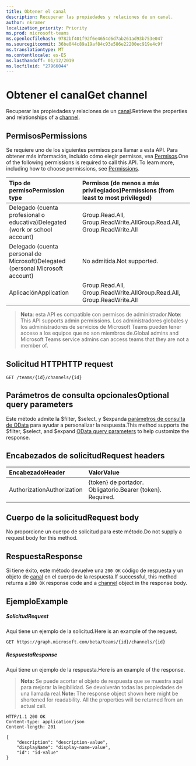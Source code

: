 ```yaml
---
title: Obtener el canal
description: Recuperar las propiedades y relaciones de un canal.
author: nkramer
localization_priority: Priority
ms.prod: microsoft-teams
ms.openlocfilehash: 9782bf401f92f6e4654d6d7ab261ad93b753e047
ms.sourcegitcommit: 36be044c89a19af84c93e586e22200ec919e4c9f
ms.translationtype: MT
ms.contentlocale: es-ES
ms.lasthandoff: 01/12/2019
ms.locfileid: "27966044"
---
```

# <a name="get-channel"></a><span data-ttu-id="364cc-103">Obtener el canal</span><span class="sxs-lookup"><span data-stu-id="364cc-103">Get channel</span></span>



<span data-ttu-id="364cc-104">Recuperar las propiedades y relaciones de un [canal](../resources/channel.md).</span><span class="sxs-lookup"><span data-stu-id="364cc-104">Retrieve the properties and relationships of a [channel](../resources/channel.md).</span></span>

## <a name="permissions"></a><span data-ttu-id="364cc-105">Permisos</span><span class="sxs-lookup"><span data-stu-id="364cc-105">Permissions</span></span>
<span data-ttu-id="364cc-p101">Se requiere uno de los siguientes permisos para llamar a esta API. Para obtener más información, incluido cómo elegir permisos, vea [Permisos](/graph/permissions-reference).</span><span class="sxs-lookup"><span data-stu-id="364cc-p101">One of the following permissions is required to call this API. To learn more, including how to choose permissions, see [Permissions](/graph/permissions-reference).</span></span>

|<span data-ttu-id="364cc-108">Tipo de permiso</span><span class="sxs-lookup"><span data-stu-id="364cc-108">Permission type</span></span>      | <span data-ttu-id="364cc-109">Permisos (de menos a más privilegiados)</span><span class="sxs-lookup"><span data-stu-id="364cc-109">Permissions (from least to most privileged)</span></span>              |
|:--------------------|:---------------------------------------------------------|
|<span data-ttu-id="364cc-110">Delegado (cuenta profesional o educativa)</span><span class="sxs-lookup"><span data-stu-id="364cc-110">Delegated (work or school account)</span></span> | <span data-ttu-id="364cc-111">Group.Read.All, Group.ReadWrite.All</span><span class="sxs-lookup"><span data-stu-id="364cc-111">Group.Read.All, Group.ReadWrite.All</span></span>    |
|<span data-ttu-id="364cc-112">Delegado (cuenta personal de Microsoft)</span><span class="sxs-lookup"><span data-stu-id="364cc-112">Delegated (personal Microsoft account)</span></span> | <span data-ttu-id="364cc-113">No admitida.</span><span class="sxs-lookup"><span data-stu-id="364cc-113">Not supported.</span></span>    |
|<span data-ttu-id="364cc-114">Aplicación</span><span class="sxs-lookup"><span data-stu-id="364cc-114">Application</span></span> | <span data-ttu-id="364cc-115">Group.Read.All, Group.ReadWrite.All</span><span class="sxs-lookup"><span data-stu-id="364cc-115">Group.Read.All, Group.ReadWrite.All</span></span>    |

> <span data-ttu-id="364cc-116">**Nota**: esta API es compatible con permisos de administrador.</span><span class="sxs-lookup"><span data-stu-id="364cc-116">**Note**: This API supports admin permissions.</span></span> <span data-ttu-id="364cc-117">Los administradores globales y los administradores de servicios de Microsoft Teams pueden tener acceso a los equipos que no son miembros de.</span><span class="sxs-lookup"><span data-stu-id="364cc-117">Global admins and Microsoft Teams service admins can access teams that they are not a member of.</span></span>

## <a name="http-request"></a><span data-ttu-id="364cc-118">Solicitud HTTP</span><span class="sxs-lookup"><span data-stu-id="364cc-118">HTTP request</span></span>
<!-- { "blockType": "ignored" } -->
```http
GET /teams/{id}/channels/{id}

```

## <a name="optional-query-parameters"></a><span data-ttu-id="364cc-119">Parámetros de consulta opcionales</span><span class="sxs-lookup"><span data-stu-id="364cc-119">Optional query parameters</span></span>

<span data-ttu-id="364cc-120">Este método admite la $filter, $select, y $expanda [parámetros de consulta de OData](/graph/query-parameters) para ayudar a personalizar la respuesta.</span><span class="sxs-lookup"><span data-stu-id="364cc-120">This method supports the $filter, $select, and $expand [OData query parameters](/graph/query-parameters) to help customize the response.</span></span>

## <a name="request-headers"></a><span data-ttu-id="364cc-121">Encabezados de solicitud</span><span class="sxs-lookup"><span data-stu-id="364cc-121">Request headers</span></span>
| <span data-ttu-id="364cc-122">Encabezado</span><span class="sxs-lookup"><span data-stu-id="364cc-122">Header</span></span>       | <span data-ttu-id="364cc-123">Valor</span><span class="sxs-lookup"><span data-stu-id="364cc-123">Value</span></span> |
|:---------------|:--------|
| <span data-ttu-id="364cc-124">Authorization</span><span class="sxs-lookup"><span data-stu-id="364cc-124">Authorization</span></span>  | <span data-ttu-id="364cc-p103">{token} de portador. Obligatorio.</span><span class="sxs-lookup"><span data-stu-id="364cc-p103">Bearer {token}. Required.</span></span>  |

## <a name="request-body"></a><span data-ttu-id="364cc-127">Cuerpo de la solicitud</span><span class="sxs-lookup"><span data-stu-id="364cc-127">Request body</span></span>
<span data-ttu-id="364cc-128">No proporcione un cuerpo de solicitud para este método.</span><span class="sxs-lookup"><span data-stu-id="364cc-128">Do not supply a request body for this method.</span></span>

## <a name="response"></a><span data-ttu-id="364cc-129">Respuesta</span><span class="sxs-lookup"><span data-stu-id="364cc-129">Response</span></span>

<span data-ttu-id="364cc-130">Si tiene éxito, este método devuelve una `200 OK` código de respuesta y un objeto de [canal](../resources/channel.md) en el cuerpo de la respuesta.</span><span class="sxs-lookup"><span data-stu-id="364cc-130">If successful, this method returns a `200 OK` response code and a [channel](../resources/channel.md) object in the response body.</span></span>
## <a name="example"></a><span data-ttu-id="364cc-131">Ejemplo</span><span class="sxs-lookup"><span data-stu-id="364cc-131">Example</span></span>
##### <a name="request"></a><span data-ttu-id="364cc-132">Solicitud</span><span class="sxs-lookup"><span data-stu-id="364cc-132">Request</span></span>
<span data-ttu-id="364cc-133">Aquí tiene un ejemplo de la solicitud.</span><span class="sxs-lookup"><span data-stu-id="364cc-133">Here is an example of the request.</span></span>
<!-- {
  "blockType": "request",
  "name": "get_channel"
}-->
```http
GET https://graph.microsoft.com/beta/teams/{id}/channels/{id}
```
##### <a name="response"></a><span data-ttu-id="364cc-134">Respuesta</span><span class="sxs-lookup"><span data-stu-id="364cc-134">Response</span></span>
<span data-ttu-id="364cc-135">Aquí tiene un ejemplo de la respuesta.</span><span class="sxs-lookup"><span data-stu-id="364cc-135">Here is an example of the response.</span></span> 

><span data-ttu-id="364cc-p104">**Nota:** Se puede acortar el objeto de respuesta que se muestra aquí para mejorar la legibilidad. Se devolverán todas las propiedades de una llamada real.</span><span class="sxs-lookup"><span data-stu-id="364cc-p104">**Note:** The response object shown here might be shortened for readability. All the properties will be returned from an actual call.</span></span>
<!-- {
  "blockType": "response",
  "truncated": true,
  "@odata.type": "microsoft.graph.channel"
} -->
```http
HTTP/1.1 200 OK
Content-type: application/json
Content-length: 201

{
    "description": "description-value",
    "displayName": "display-name-value",
    "id": "id-value"
}
```

<!-- uuid: 8fcb5dbc-d5aa-4681-8e31-b001d5168d79
2015-10-25 14:57:30 UTC -->
<!-- {
  "type": "#page.annotation",
  "description": "Get channel",
  "keywords": "",
  "section": "documentation",
  "tocPath": ""
}-->
